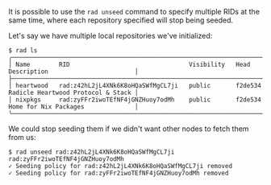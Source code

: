 It is possible to use the `rad unseed` command to specify multiple RIDs at the
same time, where each repository specified will stop being seeded.

Let's say we have multiple local repositories we've initialized:

```
$ rad ls
╭───────────────────────────────────────────────────────────────────────────────────────────────────────────╮
│ Name        RID                                 Visibility   Head      Description                        │
├───────────────────────────────────────────────────────────────────────────────────────────────────────────┤
│ heartwood   rad:z42hL2jL4XNk6K8oHQaSWfMgCL7ji   public       f2de534   Radicle Heartwood Protocol & Stack │
│ nixpkgs     rad:zyFFr2iwoTEfNF4jGNZHuoy7odMh    public       f2de534   Home for Nix Packages              │
╰───────────────────────────────────────────────────────────────────────────────────────────────────────────╯
```

We could stop seeding them if we didn't want other nodes to fetch them from us:

```
$ rad unseed rad:z42hL2jL4XNk6K8oHQaSWfMgCL7ji rad:zyFFr2iwoTEfNF4jGNZHuoy7odMh
✓ Seeding policy for rad:z42hL2jL4XNk6K8oHQaSWfMgCL7ji removed
✓ Seeding policy for rad:zyFFr2iwoTEfNF4jGNZHuoy7odMh removed
```
